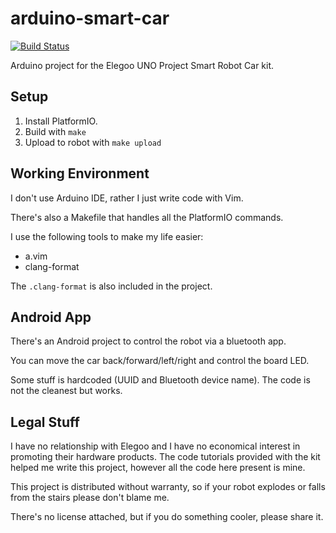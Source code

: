 # arduino-smart-car

[![Build Status](https://travis-ci.org/miquelbeltran/arduino-smart-car.svg?branch=master)](https://travis-ci.org/miquelbeltran/arduino-smart-car)

Arduino project for the Elegoo UNO Project Smart Robot Car kit.

## Setup

1. Install PlatformIO.
2. Build with `make`
3. Upload to robot with `make upload`

## Working Environment

I don't use Arduino IDE, rather I just write code with Vim.

There's also a Makefile that handles all the PlatformIO commands.

I use the following tools to make my life easier:

- a.vim
- clang-format

The `.clang-format` is also included in the project.

## Android App

There's an Android project to control the robot via a bluetooth app.

You can move the car back/forward/left/right and control the board LED.

Some stuff is hardcoded (UUID and Bluetooth device name). The code is not the cleanest but works. 

## Legal Stuff

I have no relationship with Elegoo and I have no economical interest in promoting their hardware products. The code tutorials provided with the kit helped me write this project, however all the code here present is mine.

This project is distributed without warranty, so if your robot explodes or falls from the stairs please don't blame me.

There's no license attached, but if you do something cooler, please share it.
